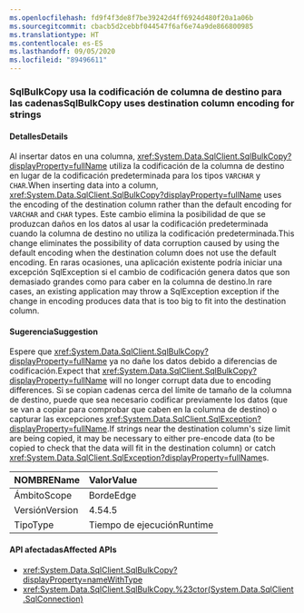 ```yaml
---
ms.openlocfilehash: fd9f4f3de8f7be39242d4ff6924d480f20a1a06b
ms.sourcegitcommit: cbacb5d2cebbf044547f6af6e74a9de866800985
ms.translationtype: HT
ms.contentlocale: es-ES
ms.lasthandoff: 09/05/2020
ms.locfileid: "89496611"
---
```

### <a name="sqlbulkcopy-uses-destination-column-encoding-for-strings"></a><span data-ttu-id="62e0c-101">SqlBulkCopy usa la codificación de columna de destino para las cadenas</span><span class="sxs-lookup"><span data-stu-id="62e0c-101">SqlBulkCopy uses destination column encoding for strings</span></span>

#### <a name="details"></a><span data-ttu-id="62e0c-102">Detalles</span><span class="sxs-lookup"><span data-stu-id="62e0c-102">Details</span></span>

<span data-ttu-id="62e0c-103">Al insertar datos en una columna, <xref:System.Data.SqlClient.SqlBulkCopy?displayProperty=fullName> utiliza la codificación de la columna de destino en lugar de la codificación predeterminada para los tipos <code>VARCHAR</code> y <code>CHAR</code>.</span><span class="sxs-lookup"><span data-stu-id="62e0c-103">When inserting data into a column, <xref:System.Data.SqlClient.SqlBulkCopy?displayProperty=fullName> uses the encoding of the destination column rather than the default encoding for <code>VARCHAR</code> and <code>CHAR</code> types.</span></span> <span data-ttu-id="62e0c-104">Este cambio elimina la posibilidad de que se produzcan daños en los datos al usar la codificación predeterminada cuando la columna de destino no utiliza la codificación predeterminada.</span><span class="sxs-lookup"><span data-stu-id="62e0c-104">This change eliminates the possibility of data corruption caused by using the default encoding when the destination column does not use the default encoding.</span></span> <span data-ttu-id="62e0c-105">En raras ocasiones, una aplicación existente podría iniciar una excepción SqlException si el cambio de codificación genera datos que son demasiado grandes como para caber en la columna de destino.</span><span class="sxs-lookup"><span data-stu-id="62e0c-105">In rare cases, an existing application may throw a SqlException exception if the change in encoding produces data that is too big to fit into the destination column.</span></span>

#### <a name="suggestion"></a><span data-ttu-id="62e0c-106">Sugerencia</span><span class="sxs-lookup"><span data-stu-id="62e0c-106">Suggestion</span></span>

<span data-ttu-id="62e0c-107">Espere que <xref:System.Data.SqlClient.SqlBulkCopy?displayProperty=fullName> ya no dañe los datos debido a diferencias de codificación.</span><span class="sxs-lookup"><span data-stu-id="62e0c-107">Expect that <xref:System.Data.SqlClient.SqlBulkCopy?displayProperty=fullName> will no longer corrupt data due to encoding differences.</span></span> <span data-ttu-id="62e0c-108">Si se copian cadenas cerca del límite de tamaño de la columna de destino, puede que sea necesario codificar previamente los datos (que se van a copiar para comprobar que caben en la columna de destino) o capturar las excepciones <xref:System.Data.SqlClient.SqlException?displayProperty=fullName>.</span><span class="sxs-lookup"><span data-stu-id="62e0c-108">If strings near the destination column's size limit are being copied, it may be necessary to either pre-encode data (to be copied to check that the data will fit in the destination column) or catch <xref:System.Data.SqlClient.SqlException?displayProperty=fullName>s.</span></span>

| <span data-ttu-id="62e0c-109">NOMBRE</span><span class="sxs-lookup"><span data-stu-id="62e0c-109">Name</span></span>    | <span data-ttu-id="62e0c-110">Valor</span><span class="sxs-lookup"><span data-stu-id="62e0c-110">Value</span></span>       |
|:--------|:------------|
| <span data-ttu-id="62e0c-111">Ámbito</span><span class="sxs-lookup"><span data-stu-id="62e0c-111">Scope</span></span>   |<span data-ttu-id="62e0c-112">Borde</span><span class="sxs-lookup"><span data-stu-id="62e0c-112">Edge</span></span>|
|<span data-ttu-id="62e0c-113">Versión</span><span class="sxs-lookup"><span data-stu-id="62e0c-113">Version</span></span>|<span data-ttu-id="62e0c-114">4.5</span><span class="sxs-lookup"><span data-stu-id="62e0c-114">4.5</span></span>|
|<span data-ttu-id="62e0c-115">Tipo</span><span class="sxs-lookup"><span data-stu-id="62e0c-115">Type</span></span>|<span data-ttu-id="62e0c-116">Tiempo de ejecución</span><span class="sxs-lookup"><span data-stu-id="62e0c-116">Runtime</span></span>|

#### <a name="affected-apis"></a><span data-ttu-id="62e0c-117">API afectadas</span><span class="sxs-lookup"><span data-stu-id="62e0c-117">Affected APIs</span></span>

- <xref:System.Data.SqlClient.SqlBulkCopy?displayProperty=nameWithType>
- <xref:System.Data.SqlClient.SqlBulkCopy.%23ctor(System.Data.SqlClient.SqlConnection)>

<!--

#### Affected APIs

- `T:System.Data.SqlClient.SqlBulkCopy`
- `M:System.Data.SqlClient.SqlBulkCopy.#ctor(System.Data.SqlClient.SqlConnection)`

-->
